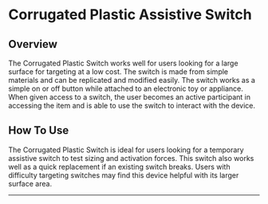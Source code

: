 # Corrugated Plastic Assistive Switch

## Overview
The Corrugated Plastic Switch works well for users looking for a large surface for targeting at a low cost. The switch is made from simple materials and can be replicated and modified easily. The switch works as a simple on or off button while attached to an electronic toy or appliance. When given access to a switch, the user becomes an active participant in accessing the item and is able to use the switch to interact with the device.

## How To Use
The Corrugated Plastic Switch is ideal for users looking for a temporary assistive switch to test sizing and activation forces. This switch also works well as a quick replacement if an existing switch breaks. Users with difficulty targeting switches may find this device helpful with its larger surface area.

----

<!-- ABOUT MMC START -->

<!-- ABOUT MMC END -->
